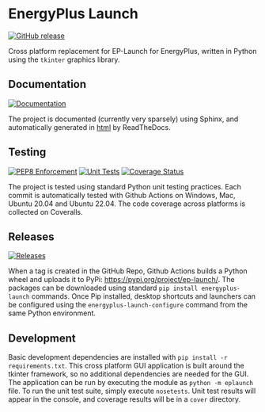 # EnergyPlus Launch

[![GitHub release](https://img.shields.io/github/release/nrel/ep-launch.svg?style=for-the-badge)](https://github.com/nrel/ep-launch/releases/latest)

Cross platform replacement for EP-Launch for EnergyPlus, written in Python using the `tkinter` graphics library.

## Documentation

[![Documentation](https://img.shields.io/readthedocs/ep-launch?label=Docs&logo=read%20the%20docs&style=for-the-badge)](https://ep-launch.readthedocs.io/en/latest/?badge=latest)

The project is documented (currently very sparsely) using Sphinx, and automatically generated in [html](https://ep-launch.readthedocs.io/en/) by ReadTheDocs.

## Testing

[![PEP8 Enforcement](https://img.shields.io/github/actions/workflow/status/NREL/EP-Launch/flake8.yml?label=Flake8&logo=github&style=for-the-badge)](https://github.com/NREL/EP-Launch/actions/workflows/flake8.yml)
[![Unit Tests](https://img.shields.io/github/actions/workflow/status/NREL/EP-Launch/unit_tests.yml?label=Unit%20Tests&logo=github&style=for-the-badge)](https://github.com/NREL/EP-Launch/actions/workflows/unit_tests.yml)
[![Coverage Status](https://img.shields.io/coveralls/github/NREL/EP-Launch?label=Coverage&logo=coveralls&style=for-the-badge)](https://coveralls.io/github/NREL/EP-Launch?branch=main)

The project is tested using standard Python unit testing practices.
Each commit is automatically tested with Github Actions on Windows, Mac, Ubuntu 20.04 and Ubuntu 22.04.
The code coverage across platforms is collected on Coveralls.

## Releases

[![Releases](https://img.shields.io/github/actions/workflow/status/NREL/EP-Launch/pypi.yml?label=Releases&logo=github&style=for-the-badge)](https://github.com/NREL/EP-Launch/actions/workflows/pypi.yml)

When a tag is created in the GitHub Repo, Github Actions builds a Python wheel and uploads it to PyPi: https://pypi.org/project/ep-launch/.
The packages can be downloaded using standard `pip install energyplus-launch` commands.
Once Pip installed, desktop shortcuts and launchers can be configured using the `energyplus-launch-configure` command from the same Python environment.

## Development

Basic development dependencies are installed with `pip install -r requirements.txt`.
This cross platform GUI application is built around the tkinter framework, so no additional dependencies are needed for the GUI.
The application can be run by executing the module as `python -m eplaunch` file.
To run the unit test suite, simply execute `nosetests`.
Unit test results will appear in the console, and coverage results will be in a `cover` directory.
